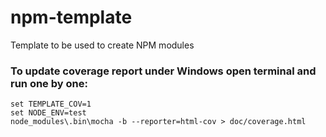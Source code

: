 npm-template
=================

Template to be used to create NPM modules


### To update coverage report under Windows open terminal and run one by one:

	set TEMPLATE_COV=1
	set NODE_ENV=test
	node_modules\.bin\mocha -b --reporter=html-cov > doc/coverage.html
